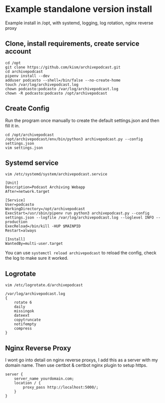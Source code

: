 
# Example standalone version install
Example install in /opt, with systemd, logging, log rotation, nginx reverse proxy

## Clone, install requirements, create service account

```
cd /opt
git clone https://github.com/kism/archivepodcast.git
cd archivepodcast
pipenv install --dev
adduser podcasto --shell=/bin/false --no-create-home
touch /var/log/archivepodcast.log
chown podcasto:podcasto /var/log/archivepodcast.log
chown -R podcasto:podcasto /opt/archivepodcast
```
## Create Config

Run the program once manually to create the default settings.json and then fill it in.
```
cd /opt/archivepodcast
/opt/archivepodcast/env/bin/python3 archivepodcast.py --config settings.json
vim settings.json
```
## Systemd service

`vim /etc/systemd/system/archivepodcast.service`
```
[Unit]
Description=Podcast Archiving Webapp
After=network.target

[Service]
User=podcasto
WorkingDirectory=/opt/archivepodcast
ExecStart=/usr/sbin/pipenv run python3 archivepodcast.py --config settings.json --logfile /var/log/archivepodcast.log --loglevel INFO --production
ExecReload=/bin/kill -HUP $MAINPID
Restart=always

[Install]
WantedBy=multi-user.target
```

You can use `systemctl reload archivepodcast` to reload the config, check the log to make sure it worked.

## Logrotate

`vim /etc/logrotate.d/archivepodcast`
```
/var/log/archivepodcast.log
{
    rotate 6
    daily
    missingok
    dateext
    copytruncate
    notifempty
    compress
}
```

## Nginx Reverse Proxy

I wont go into detail on nginx reverse proxys, I add this as a server with my domain name. Then use certbot & certbot nginx plugin to setup https.

```
server {
    server_name yourdomain.com;
    location / {
        proxy_pass http://localhost:5000/;
    }
}
```